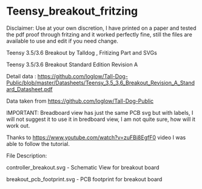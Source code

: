 # Teensy_breakout_fritzing
Disclaimer: Use at your own discretion, I have printed on a paper and tested the pdf proof through fritzing and it worked perfectly fine, still the files are available to use and edit if you need change.

Teensy 3.5/3.6 Breakout by Talldog , Fritizing Part and SVGs

Teensy 3.5/3.6 Breakout Standard Edition Revision A

Detail data : https://github.com/loglow/Tall-Dog-Public/blob/master/Datasheets/Teensy_3.5_3.6_Breakout_Revision_A_Standard_Datasheet.pdf

Data taken from https://github.com/loglow/Tall-Dog-Public

IMPORTANT: Breadboard view has just the same PCB svg but with labels, I will not suggest it to use it in bredboard view, I am not quite sure, how will it work out.

Thanks to https://www.youtube.com/watch?v=zuFBi8EgfF0 video I was able to follow the tutorial.

File Description:

controller_breakout.svg - Schematic View for breakout board

breakout_pcb_footprint.svg - PCB footprint for breakout board   
